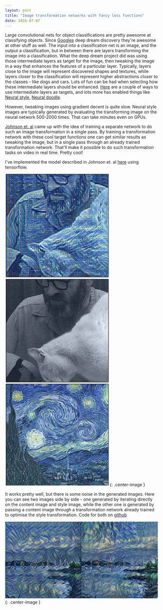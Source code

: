 ```yaml
---
layout: post
title: "Image transformation networks with fancy loss functions"
date: 2016-07-07
---
```


Large convolutional nets for object classifications are pretty awesome at classifying objects. Since [Googles](https://research.googleblog.com/2015/06/inceptionism-going-deeper-into-neural.html) deep dream discovery they're awesome at other stuff as well. The input into a classification net is an image, and the output a classification, but in between there are layers transforming the image into a classification. What the deep dream project did was using those intermediate layers as target for the image, then tweaking the image in a way that enhances the features of a particular layer. Typically, layers close to the image will represent discovered shapes and textures, while layers closer to the classification will represent higher abstractions closer to the classes - like dogs and cars. Lots of fun can be had when selecting how these intermediate layers should be enhanced. [Here](https://github.com/google/deepdream/blob/master/dream.ipynb) are a couple of ways to use intermediate layers as targets, and lots more has enabled things like [Neural style](https://github.com/jcjohnson/neural-style), [Neural doodle](https://github.com/alexjc/neural-doodle).

However, tweaking images using gradient decent is quite slow. Neural style images are typically generated by evaluating the transforming image on the neural network 500-2000 times. That can take minutes even on GPUs.

[Johnson et. al](https://arxiv.org/abs/1603.08155) came up with the idea of training a separate network to do such an image transformation in a single pass. By training a transformation network with these cool target functions one can get similar results as tweaking the image, but in a single pass through an already trained transformation network. That'll make it possible to do such transformation tasks on video in real time. Pretty cool!

I've implemented the model described in Johnson et. al [here](https://github.com/OlavHN/fast-neural-style) using tensorflow.

![Example of transformed image](/images/neuralstyle1.png "Style transformation"){: .center-image }

It works pretty well, but there is some noise in the generated images. Here you can see two images side by side - one generated by iterating directly on the content image and style image, while the other one is generated by passing a content image through a transformation network already trained to optimise the style transformation. Code for both on [github](https://github.com/OlavHN/fast-neural-style)

![Noisy image](/images/neuralstyle2.png "Style transformation with noise"){: .center-image }
